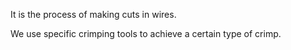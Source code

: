 It is the process of making cuts in wires.

We use specific crimping tools to achieve a certain type of crimp.